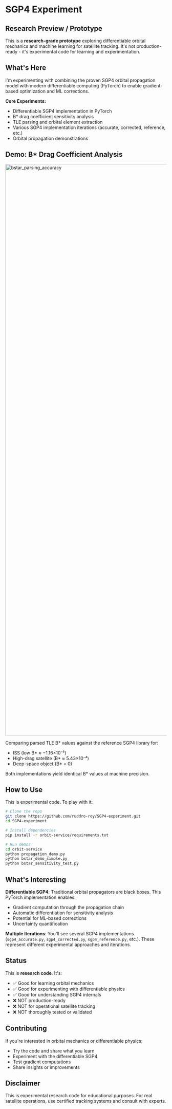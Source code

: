 # SGP4 Experiment

## Research Preview / Prototype

This is a **research-grade prototype** exploring differentiable orbital mechanics and machine learning for satellite tracking. It's not production-ready - it's experimental code for learning and experimentation.

## What's Here

I'm experimenting with combining the proven SGP4 orbital propagation model with modern differentiable computing (PyTorch) to enable gradient-based optimization and ML corrections.

**Core Experiments:**
- Differentiable SGP4 implementation in PyTorch
- B* drag coefficient sensitivity analysis
- TLE parsing and orbital element extraction
- Various SGP4 implementation iterations (accurate, corrected, reference, etc.)
- Orbital propagation demonstrations

## Demo: B* Drag Coefficient Analysis

<img width="4767" height="1779" alt="bstar_parsing_accuracy" src="https://github.com/user-attachments/assets/93dcceac-e813-4e7c-b721-b46ce8ccdf05" />

Comparing parsed TLE B* values against the reference SGP4 library for:
- ISS (low B* ≈ −1.16×10⁻⁵)
- High-drag satellite (B* ≈ 5.43×10⁻⁴)
- Deep-space object (B* = 0)

Both implementations yield identical B* values at machine precision.

## How to Use

This is experimental code. To play with it:

```bash
# Clone the repo
git clone https://github.com/ruddro-roy/SGP4-experiment.git
cd SGP4-experiment

# Install dependencies
pip install -r orbit-service/requirements.txt

# Run demos
cd orbit-service
python propagation_demo.py
python bstar_demo_simple.py
python bstar_sensitivity_test.py
```

## What's Interesting

**Differentiable SGP4**: Traditional orbital propagators are black boxes. This PyTorch implementation enables:
- Gradient computation through the propagation chain
- Automatic differentiation for sensitivity analysis
- Potential for ML-based corrections
- Uncertainty quantification

**Multiple Iterations**: You'll see several SGP4 implementations (`sgp4_accurate.py`, `sgp4_corrected.py`, `sgp4_reference.py`, etc.). These represent different experimental approaches and iterations.

## Status

This is **research code**. It's:
- ✅ Good for learning orbital mechanics
- ✅ Good for experimenting with differentiable physics
- ✅ Good for understanding SGP4 internals
- ❌ NOT production-ready
- ❌ NOT for operational satellite tracking
- ❌ NOT thoroughly tested or validated

## Contributing

If you're interested in orbital mechanics or differentiable physics:
- Try the code and share what you learn
- Experiment with the differentiable SGP4
- Test gradient computations
- Share insights or improvements

## Disclaimer

This is experimental research code for educational purposes. For real satellite operations, use certified tracking systems and consult with experts.
